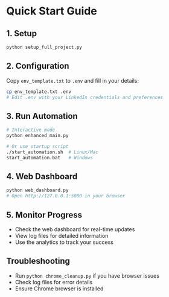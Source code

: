 # Quick Start Guide

## 1. Setup
```bash
python setup_full_project.py
```

## 2. Configuration
Copy `env_template.txt` to `.env` and fill in your details:
```bash
cp env_template.txt .env
# Edit .env with your LinkedIn credentials and preferences
```

## 3. Run Automation
```bash
# Interactive mode
python enhanced_main.py

# Or use startup script
./start_automation.sh  # Linux/Mac
start_automation.bat   # Windows
```

## 4. Web Dashboard
```bash
python web_dashboard.py
# Open http://127.0.0.1:5000 in your browser
```

## 5. Monitor Progress
- Check the web dashboard for real-time updates
- View log files for detailed information
- Use the analytics to track your success

## Troubleshooting
- Run `python chrome_cleanup.py` if you have browser issues
- Check log files for error details
- Ensure Chrome browser is installed
